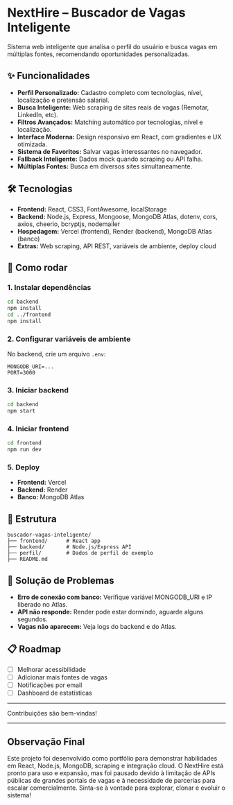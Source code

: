 # NextHire – Buscador de Vagas Inteligente

Sistema web inteligente que analisa o perfil do usuário e busca vagas em múltiplas fontes, recomendando oportunidades personalizadas.

## ✨ Funcionalidades

- **Perfil Personalizado:** Cadastro completo com tecnologias, nível, localização e pretensão salarial.
- **Busca Inteligente:** Web scraping de sites reais de vagas (Remotar, LinkedIn, etc).
- **Filtros Avançados:** Matching automático por tecnologias, nível e localização.
- **Interface Moderna:** Design responsivo em React, com gradientes e UX otimizada.
- **Sistema de Favoritos:** Salvar vagas interessantes no navegador.
- **Fallback Inteligente:** Dados mock quando scraping ou API falha.
- **Múltiplas Fontes:** Busca em diversos sites simultaneamente.

## 🛠️ Tecnologias

- **Frontend:** React, CSS3, FontAwesome, localStorage
- **Backend:** Node.js, Express, Mongoose, MongoDB Atlas, dotenv, cors, axios, cheerio, bcryptjs, nodemailer
- **Hospedagem:** Vercel (frontend), Render (backend), MongoDB Atlas (banco)
- **Extras:** Web scraping, API REST, variáveis de ambiente, deploy cloud

## 🚀 Como rodar

### 1. Instalar dependências
```bash
cd backend
npm install
cd ../frontend
npm install
```

### 2. Configurar variáveis de ambiente
No backend, crie um arquivo `.env`:
```
MONGODB_URI=...
PORT=3000
```

### 3. Iniciar backend
```bash
cd backend
npm start
```

### 4. Iniciar frontend
```bash
cd frontend
npm run dev
```

### 5. Deploy
- **Frontend:** Vercel
- **Backend:** Render
- **Banco:** MongoDB Atlas

## 🧩 Estrutura

```
buscador-vagas-inteligente/
├── frontend/      # React app
├── backend/       # Node.js/Express API
├── perfil/        # Dados de perfil de exemplo
├── README.md
```

## 🐞 Solução de Problemas

- **Erro de conexão com banco:** Verifique variável MONGODB_URI e IP liberado no Atlas.
- **API não responde:** Render pode estar dormindo, aguarde alguns segundos.
- **Vagas não aparecem:** Veja logs do backend e do Atlas.

## 📋 Roadmap

- [ ] Melhorar acessibilidade
- [ ] Adicionar mais fontes de vagas
- [ ] Notificações por email
- [ ] Dashboard de estatísticas

---

Contribuições são bem-vindas! 

---

## Observação Final

Este projeto foi desenvolvido como portfólio para demonstrar habilidades em React, Node.js, MongoDB, scraping e integração cloud. O NextHire está pronto para uso e expansão, mas foi pausado devido à limitação de APIs públicas de grandes portais de vagas e à necessidade de parcerias para escalar comercialmente. Sinta-se à vontade para explorar, clonar e evoluir o sistema! 